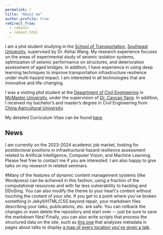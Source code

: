 ```yaml
---
permalink: /
title: "About me"
author_profile: true
redirect_from: 
  - /about/
  - /about.html
---
```


I am a phd student studying in the [School of Transportation](https://tc.seu.edu.cn/jt_en/15/65/c7958a71013/page.psp), [Southeast University](https://www.seu.edu.cn/english/), supervised by Dr. Kehai Wang. My research experience focuses on the areas of experimental study of seismic isolation systems, optimization of seismic performance on structures, and deterioration assessment of aged bridges. In addition, I have experience in using deep learning techniques to improve transportation infrastructure resilience under multi-hazard impact. I am interested in all technologies that are innovative and life-changing.

I was a visiting phd student at the [Department of Civil Engineering](https://www.eng.mcmaster.ca/civil/) in [McMaster University](https://www.mcmaster.ca/), under the supervision of [Dr. Cancan Yang](https://www.eng.mcmaster.ca/civil/faculty/dr-cancan-yang/). In addition, I received my bachelor’s and master’s degree in Civil Engineering from [China Agricultural University](http://en.cau.edu.cn/). 

My detailed Curriculum Vitae can be found [here](../assets/Bingzhe_Zhang.pdf).

News
------
I am currently on the 2023-2024 academic job market, looking for postdoctoral positions in infrastructural hazard resilience assessment related to Artificial Intelligence, Computer Vision, and Machine Learning. Please feel free to contact me if you are interested. I am also happy to give talks on my research in related seminars.

#Many of the features of dynamic content management systems (like Wordpress) can be achieved in this fashion, using a fraction of the computational resources and with far less vulnerability to hacking and DDoSing. You can also modify the theme to your heart's content without touching the content of your site. If you get to a point where you've broken something in Jekyll/HTML/CSS beyond repair, your markdown files describing your talks, publications, etc. are safe. You can rollback the changes or even delete the repository and start over -- just be sure to save the markdown files! Finally, you can also write scripts that process the structured data on the site, such as [this one](https://github.com/academicpages/academicpages.github.io/blob/master/talkmap.ipynb) that analyzes metadata in pages about talks to display [a map of every location you've given a talk](https://academicpages.github.io/talkmap.html).

